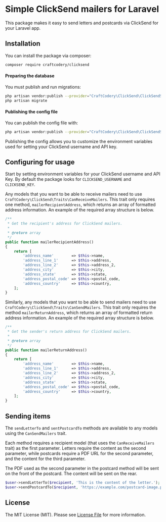 # Simple ClickSend mailers for Laravel

This package makes it easy to send letters and postcards via ClickSend for your Laravel app.

## Installation

You can install the package via composer:

```bash
composer require craftcodery/clicksend
```

#### Preparing the database

You must publish and run migrations:

```bash
php artisan vendor:publish --provider="CraftCodery\ClickSend\ClickSendServiceProvider" --tag="migrations"
php artisan migrate
```

#### Publishing the config file

You can publish the config file with:
```bash
php artisan vendor:publish --provider="CraftCodery\ClickSend\ClickSendServiceProvider" --tag="config"
```

Publishing the config allows you to customize the environment variables used for setting your ClickSend username and API key.

## Configuring for usage

Start by setting environment variables for your ClickSend username and API Key. By default the package looks for `CLICKSEND_USERNAME` and `CLICKSEND_KEY`.

Any models that you want to be able to receive mailers need to use `CraftCodery\ClickSend\Traits\CanReceiveMailers`. This trait only requires one method, `mailerRecipientAddress`, which returns an array of formatted address information. An example of the required array structure is below.

```php
/**
 * Get the recipient's address for ClickSend mailers.
 *
 * @return array
 */
public function mailerRecipientAddress()
{
    return [
        'address_name'        => $this->name,
        'address_line_1'      => $this->address,
        'address_line_2'      => $this->address_2,
        'address_city'        => $this->city,
        'address_state'       => $this->state,
        'address_postal_code' => $this->postal_code,
        'address_country'     => $this->country,
    ];
}
```

Similarly, any models that you want to be able to send mailers need to use `CraftCodery\ClickSend\Traits\CanSendMailers`. This trait only requires the method `mailerReturnAddress`, which returns an array of formatted return address information. An example of the required array structure is below.

```php
/**
 * Get the sender's return address for ClickSend mailers.
 *
 * @return array
 */
public function mailerReturnAddress()
{
    return [
        'address_name'        => $this->name,
        'address_line_1'      => $this->address,
        'address_line_2'      => $this->address_2,
        'address_city'        => $this->city,
        'address_state'       => $this->state,
        'address_postal_code' => $this->postal_code,
        'address_country'     => $this->country,
    ];
}
```

## Sending items

The `sendLetterTo` and `sentPostcardTo` methods are available to any models using the `CanSendMailers` trait.

Each method requires a recipient model (that uses the `CanReceiveMailers` trait) as the first parameter. Letters require the content as the second parameter, while postcards require a PDF URL for the second parameter, and the content for the third parameter.

The PDF used as the second parameter in the postcard method will be sent on the front of the postcard. The content will be sent on the rear.

```php
$user->sendLetterTo($recipient, 'This is the content of the letter.');
$user->sendPostcardTo($recipient, 'https://example.com/postcard-image.pdf', 'This is the content on the rear of the postcard.');
```

## License

The MIT License (MIT). Please see [License File](LICENSE.md) for more information.
